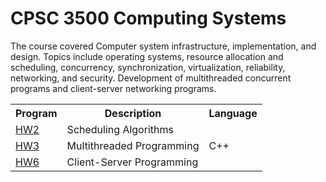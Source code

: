 # CPSC 3500 Computing Systems

The course covered Computer system infrastructure, implementation, and design. Topics include operating systems, resource allocation and scheduling, concurrency, synchronization, virtualization, reliability, networking, and security. Development of multithreaded concurrent programs and client-server networking programs.

<table>
  <tr>
    <th>Program</th>
    <th>Description</th>
    <th>Language</th>
  </tr>
  <tr>
    <td><a href="./HW2 - Scheduling Algorithms">HW2</a></td>
    <td>Scheduling Algorithms</td>
    <td rowspan=3>C++</td>
  </tr>
  <tr>
    <td><a href="./HW3 - Multithreaded Programming">HW3</a></td>
    <td>Multithreaded Programming</td>
  </tr>
  <tr>
    <td><a href="./HW6 - Client & Server Programming">HW6</a></td>
    <td>Client-Server Programming</td>
  </tr>
</table>
